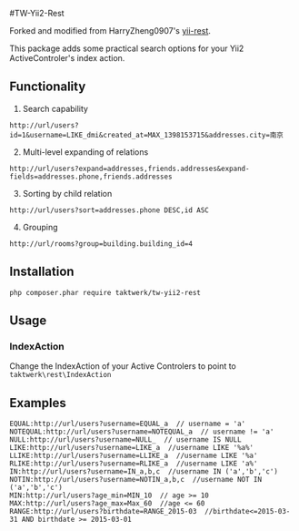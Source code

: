 #TW-Yii2-Rest

Forked and modified from HarryZheng0907's [yii-rest](https://github.com/HarryZheng0907/yii2-rest).

This package adds some practical search options for your Yii2 ActiveControler's index action.

## Functionality

1. Search capability
```
http://url/users?id=1&username=LIKE_dmi&created_at=MAX_1398153715&addresses.city=南京
```
2. Multi-level expanding of relations
```
http://url/users?expand=addresses,friends.addresses&expand-fields=addresses.phone,friends.addresses
```
3. Sorting by child relation
```
http://url/users?sort=addresses.phone DESC,id ASC
```

4. Grouping
```
http://url/rooms?group=building.building_id=4
```

## Installation

```
php composer.phar require taktwerk/tw-yii2-rest
```

## Usage

### IndexAction
Change the IndexAction of your Active Controlers to point to `taktwerk\rest\IndexAction`
   
## Examples
```
EQUAL:http://url/users?username=EQUAL_a  // username = 'a'
NOTEQUAL:http://url/users?username=NOTEQUAL_a  // username != 'a'
NULL:http://url/users?username=NULL_  // username IS NULL
LIKE:http://url/users?username=LIKE_a  //username LIKE '%a%'
LLIKE:http://url/users?username=LLIKE_a  //username LIKE '%a'
RLIKE:http://url/users?username=RLIKE_a  //username LIKE 'a%'
IN:http://url/users?username=IN_a,b,c  //username IN ('a','b','c')
NOTIN:http://url/users?username=NOTIN_a,b,c  //username NOT IN ('a','b','c')
MIN:http://url/users?age_min=MIN_10  // age >= 10
MAX:http://url/users?age_max=Max_60  //age <= 60
RANGE:http://url/users?birthdate=RANGE_2015-03  //birthdate<=2015-03-31 AND birthdate >= 2015-03-01
```
